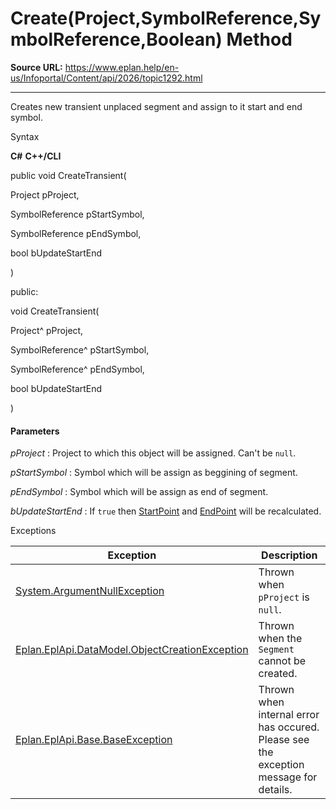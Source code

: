 # Create(Project,SymbolReference,SymbolReference,Boolean) Method

**Source URL:** https://www.eplan.help/en-us/Infoportal/Content/api/2026/topic1292.html

---

Creates new transient unplaced segment and assign to it start and end symbol.

Syntax

**C#**
**C++/CLI**


public void CreateTransient( 

   Project pProject,

   SymbolReference pStartSymbol,

   SymbolReference pEndSymbol,

   bool bUpdateStartEnd

)

public:

void CreateTransient( 

   Project^ pProject,

   SymbolReference^ pStartSymbol,

   SymbolReference^ pEndSymbol,

   bool bUpdateStartEnd

)


#### Parameters

*pProject*
:   Project to which this object will be assigned. Can't be `null`.

*pStartSymbol*
:   Symbol which will be assign as beggining of segment.

*pEndSymbol*
:   Symbol which will be assign as end of segment.

*bUpdateStartEnd*
:   If `true` then [StartPoint](Eplan.EplApi.DataModelu~Eplan.EplApi.DataModel.Topology.Segment~StartPoint.html) and [EndPoint](Eplan.EplApi.DataModelu~Eplan.EplApi.DataModel.Topology.Segment~EndPoint.html) will be recalculated.

Exceptions

| Exception | Description |
| --- | --- |
| [System.ArgumentNullException](#) | Thrown when `pProject` is `null`. |
| [Eplan.EplApi.DataModel.ObjectCreationException](Eplan.EplApi.DataModelu~Eplan.EplApi.DataModel.ObjectCreationException.html) | Thrown when the `Segment` cannot be created. |
| [Eplan.EplApi.Base.BaseException](Eplan.EplApi.Baseu~Eplan.EplApi.Base.BaseException.html) | Thrown when internal error has occured. Please see the exception message for details. |
